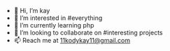 - 👋 Hi, I’m kay 
- 👀 I’m interested in #everything
- 🌱 I’m currently learning php
- 💞️ I’m looking to collaborate on #interesting projects
- 📫 Reach me at 11kodykay11@gmail.com

<!---
11kodykay11/11kodykay11 is a ✨ special ✨ repository because its `README.md` (this file) appears on your GitHub profile.
You can click the Preview link to take a look at your changes.
--->
